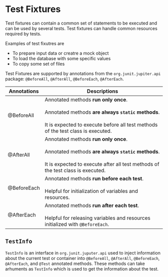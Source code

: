 # Test Fixtures

Test fixtures can contain a common set of statements to be executed and can be used by several tests. Test fixtures can handle common resources required by tests.

Examples of test fixutres are

- To prepare input data or creatre a mock object
- To load the database with some specific values
- To copy some set of files
  
Test Fixtures are supported by annotations from the `org.junit.jupiter.api` package: `@BeforeAll`, `@AfterAll`, `@BeforeEach`, `@AfterEach`. 

| Annotations | Descriptions |
| --- | --- |
| @BeforeAll | Annotated methods **run only once**. <br><br> Annotated methods **are always `static` methods**. <br><br> It is expected to execute before all test methods of the test class is executed. |
| @AfterAll | Annotated methods **run only once**. <br><br> Annotated methods **are always `static` methods**. <br><br> It is expected to execute after all test methods of the test class is executed. |
| @BeforeEach | Annotated methods **run before each test**. <br><br> Helpful for initialization of variables and resources. |
| @AfterEach | Annotated methods **run after each test**. <br><br> Helpful for releasing variables and resources initialized with `@BeforeEach`. |


`TestInfo`
---
`TestInfo` is an interface in `org.junit.juputer.api` used to inject information about the current test or container into `@BeforeAll`, `@AfterAll`, `@BeforeEach`, `@AfterEach`, and `@Test` annotated methods. These methods can take arhuments as `TestInfo` which is used to get the information about the test.